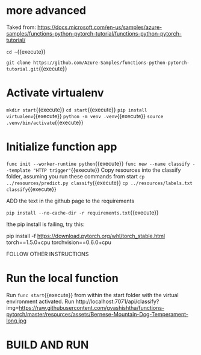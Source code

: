 # more advanced

Taked from:  https://docs.microsoft.com/en-us/samples/azure-samples/functions-python-pytorch-tutorial/functions-python-pytorch-tutorial/

`cd ~`{{execute}}

`git clone https://github.com/Azure-Samples/functions-python-pytorch-tutorial.git`{{execute}}


# Activate virtualenv
`mkdir start`{{execute}}
`cd start`{{execute}}
`pip install virtualenv`{{execute}}
`python -m venv .venv`{{execute}}
`source .venv/bin/activate`{{execute}}

# Initialize function app
`func init --worker-runtime python`{{execute}}
`func new --name classify --template "HTTP trigger"`{{execute}}
Copy resources into the classify folder, assuming you run these commands from start
`cp ../resources/predict.py classify`{{execute}}
`cp ../resources/labels.txt classify`{{execute}}

ADD the text in the github page to the requirements 

`pip install --no-cache-dir -r requirements.txt`{{execute}}

!the pip install is failing,
try this:


pip install -f https://download.pytorch.org/whl/torch_stable.html torch==1.5.0+cpu torchvision==0.6.0+cpu

FOLLOW OTHER INSTRUCTIONS


# Run the local function
Run `func start`{{execute}} from within the start folder with the virtual environment activated.
Run http://localhost:7071/api/classify?img=https://raw.githubusercontent.com/gvashishtha/functions-pytorch/master/resources/assets/Bernese-Mountain-Dog-Temperament-long.jpg

# BUILD AND RUN



